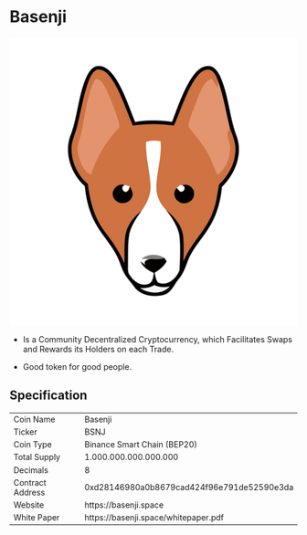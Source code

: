 # Basenji
![Basenji](Logo.png)

- Is a Community Decentralized Cryptocurrency, which Facilitates Swaps and Rewards its Holders on each Trade.

- Good token for good people.
## Specification
<table>
<tr><td>Coin Name</td><td>Basenji</td></tr>
<tr><td>Ticker</td><td>BSNJ</td></tr>
<tr><td>Coin Type</td><td>Binance Smart Chain (BEP20)</td></tr>
<tr><td>Total Supply</td><td>1.000.000.000.000.000</td></tr>
<tr><td>Decimals</td><td>8</td></tr>
<tr><td>Contract Address</td><td>0xd28146980a0b8679cad424f96e791de52590e3da</td></tr>
<tr><td>Website</td><td>https://basenji.space</td></tr>
<tr><td>White Paper</td><td>https://basenji.space/whitepaper.pdf</td></tr>
</table>